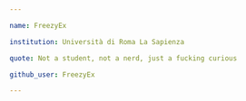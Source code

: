 ```yaml
---

name: FreezyEx

institution: Università di Roma La Sapienza

quote: Not a student, not a nerd, just a fucking curious

github_user: FreezyEx

---
```

